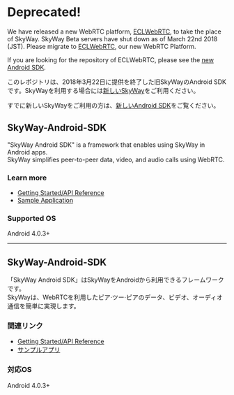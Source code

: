 # Deprecated!

We have released a new WebRTC platform, [ECLWebRTC](https://webrtc.ecl.ntt.com/en/?origin=skyway), to take the place of SkyWay. SkyWay Beta servers have shut down as of March 22nd 2018 (JST). Please migrate to [ECLWebRTC](https://webrtc.ecl.ntt.com/en/?origin=skyway), our new WebRTC Platform.

If you are looking for the repository of ECLWebRTC, please see the [new Android SDK](https://github.com/skyway/skyway-android-sdk).

このレポジトリは、2018年3月22日に提供を終了した旧SkyWayのAndroid SDKです。SkyWayを利用する場合には[新しいSkyWay](https://webrtc.ecl.ntt.com/?origin=skyway)をご利用ください。

すでに新しいSkyWayをご利用の方は、[新しいAndroid SDK](https://github.com/skyway/skyway-android-sdk)をご覧ください。

## SkyWay-Android-SDK

"SkyWay Android SDK" is a framework that enables using SkyWay in Android apps.<br>
SkyWay simplifies peer-to-peer data, video, and audio calls using WebRTC.

### Learn more
* [Getting Started/API Reference](http://nttcom.github.io/skyway/en/docs/#Android)
* [Sample Application](https://github.com/nttcom/SkyWay-Android-Sample)

### Supported OS
Android 4.0.3+

---
## SkyWay-Android-SDK

「SkyWay Android SDK」はSkyWayをAndroidから利用できるフレームワークです。<br>
SkyWayは、WebRTCを利用したピア·ツー·ピアのデータ、ビデオ、オーディオ通信を簡単に実現します。

### 関連リンク
* [Getting Started/API Reference](http://nttcom.github.io/skyway/docs/#Android)
* [サンプルアプリ](https://github.com/nttcom/SkyWay-Android-Sample)

### 対応OS
Android 4.0.3+



